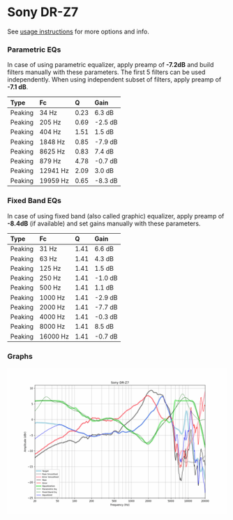 # Sony DR-Z7
See [usage instructions](https://github.com/jaakkopasanen/AutoEq#usage) for more options and info.

### Parametric EQs
In case of using parametric equalizer, apply preamp of **-7.2dB** and build filters manually
with these parameters. The first 5 filters can be used independently.
When using independent subset of filters, apply preamp of **-7.1 dB**.

| Type    | Fc       |    Q | Gain    |
|:--------|:---------|:-----|:--------|
| Peaking | 34 Hz    | 0.23 | 6.3 dB  |
| Peaking | 205 Hz   | 0.69 | -2.5 dB |
| Peaking | 404 Hz   | 1.51 | 1.5 dB  |
| Peaking | 1848 Hz  | 0.85 | -7.9 dB |
| Peaking | 8625 Hz  | 0.83 | 7.4 dB  |
| Peaking | 879 Hz   | 4.78 | -0.7 dB |
| Peaking | 12941 Hz | 2.09 | 3.0 dB  |
| Peaking | 19959 Hz | 0.65 | -8.3 dB |

### Fixed Band EQs
In case of using fixed band (also called graphic) equalizer, apply preamp of **-8.4dB**
(if available) and set gains manually with these parameters.

| Type    | Fc       |    Q | Gain    |
|:--------|:---------|:-----|:--------|
| Peaking | 31 Hz    | 1.41 | 6.6 dB  |
| Peaking | 63 Hz    | 1.41 | 4.3 dB  |
| Peaking | 125 Hz   | 1.41 | 1.5 dB  |
| Peaking | 250 Hz   | 1.41 | -1.0 dB |
| Peaking | 500 Hz   | 1.41 | 1.1 dB  |
| Peaking | 1000 Hz  | 1.41 | -2.9 dB |
| Peaking | 2000 Hz  | 1.41 | -7.7 dB |
| Peaking | 4000 Hz  | 1.41 | -0.3 dB |
| Peaking | 8000 Hz  | 1.41 | 8.5 dB  |
| Peaking | 16000 Hz | 1.41 | -0.7 dB |

### Graphs
![](./Sony%20DR-Z7.png)